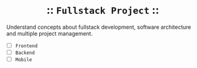 <h1 align="center">
  <span>:: <code>Fullstack Project</code> ::</span>
</h1>

Understand concepts about fullstack development, software architecture and multiple project management.

- [ ] <code>Frontend</code>
- [ ] <code>Backend</code>
- [ ] <code>Mobile</code>
